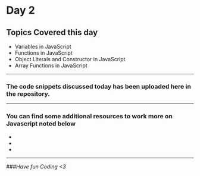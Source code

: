# Day 2

## Topics Covered this day

* Variables in JavaScript
* Functions in JavaScript
* Object Literals and Constructor in JavaScript
* Array Functions in JavaScript
<hr>

### The code snippets discussed today has been uploaded here in the repository.

<hr>

### **You can find some additional resources to work more on Javascript noted below**

  * <a style="color: #FFFFFF;" href="https://www.w3schools.com/js/js_functions.asp">Functions</a>
  * <a style="color: #FFFFFF;" href="https://developer.mozilla.org/en-US/docs/Web/JavaScript/Guide/Functions">More on Functions</a>
  * <a style="color: #FFFFFF;" href="https://www.w3schools.com/js/js_objects.asp">Objects</a>

<hr>

###_Have fun Coding <3_
